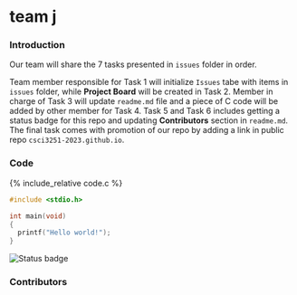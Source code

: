# team j

### Introduction

Our team will share the 7 tasks presented in `issues` folder in order.

Team member responsible for Task 1 will initialize `Issues` tabe with items in `issues` folder, while **Project Board** will be created in Task 2. 
Member in charge of Task 3 will update `readme.md` file and a piece of C code will be added by other member for Task 4. Task 5 and Task 6 includes getting a status badge for this repo and updating **Contributors** section in `readme.md`. The final task comes with promotion of our repo by adding a link in public repo `csci3251-2023.github.io`.

### Code

{% include_relative code.c %}
```C
#include <stdio.h>

int main(void)
{
  printf("Hello world!");
}
```
![Status badge](https://github.com/csci3251-2023/project-team-j/actions/workflows/c-cpp.yml/badge.svg)

### Contributors


 
